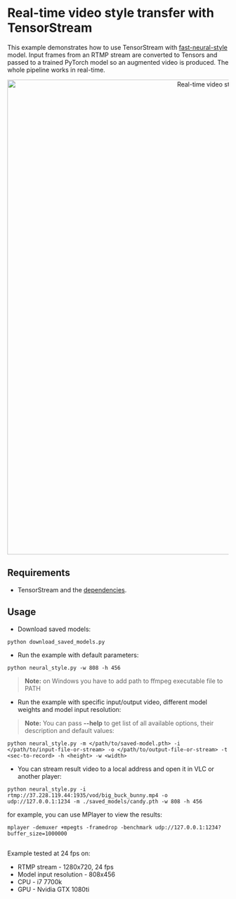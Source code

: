 # Real-time video style transfer with TensorStream

This example demonstrates how to use TensorStream with [fast-neural-style](https://github.com/pytorch/examples/tree/master/fast_neural_style) model.
Input frames from an RTMP stream are converted to Tensors and passed to a trained PyTorch model so an augmented video is produced. The whole pipeline works in real-time.

<p align="center">
  <img src="/python_examples/fast_neural_style/example.gif" width="1080" title="Real-time video style transfer with TensorStream">
</p>


## Requirements

* TensorStream and the [dependencies](https://github.com/Fonbet/argus-tensor-stream#dependencies).

## Usage

 - Download saved models:
```
python download_saved_models.py
```
 - Run the example with default parameters:
```
python neural_style.py -w 808 -h 456 
```
>**Note:** on Windows you have to add path to ffmpeg executable file to PATH
 - Run the example with specific input/output video, different model weights and model input resolution:
>**Note:** You can pass **--help** to get list of all available options, their description and default values:

```
python neural_style.py -m </path/to/saved-model.pth> -i </path/to/input-file-or-stream> -o </path/to/output-file-or-stream> -t <sec-to-record> -h <height> -w <width>
```

 - You can stream result video to a local address and open it in VLC or another player:
```
python neural_style.py -i rtmp://37.228.119.44:1935/vod/big_buck_bunny.mp4 -o udp://127.0.0.1:1234 -m ./saved_models/candy.pth -w 808 -h 456
```
for example, you can use MPlayer to view the results:
```
mplayer -demuxer +mpegts -framedrop -benchmark udp://127.0.0.1:1234?buffer_size=1000000
```
##
Example tested at 24 fps on:
* RTMP stream - 1280x720, 24 fps 
* Model input resolution - 808x456 
* CPU - i7 7700k
* GPU - Nvidia GTX 1080ti
